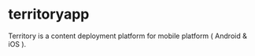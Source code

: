 territoryapp
============

Territory is a content deployment platform for mobile platform ( Android &amp; iOS ).
